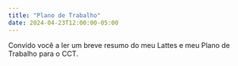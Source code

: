 ```yaml
---
title: "Plano de Trabalho"
date: 2024-04-23T12:00:00-05:00
---
```


Convido você a ler um breve resumo do meu Lattes e meu Plano de Trabalho para o CCT.




